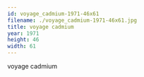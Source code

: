 ```yaml
---
id: voyage_cadmium-1971-46x61
filename: ./voyage_cadmium-1971-46x61.jpg
title: voyage cadmium
year: 1971
height: 46
width: 61
---
```


voyage cadmium
